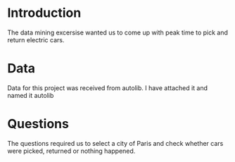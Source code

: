 # Introduction 
The data mining excersise wanted us to come up with peak time to pick and return electric cars.

# Data
Data for this project was received from autolib. I have attached it and named it autolib

# Questions
The questions required us to select a city of Paris and check whether cars were picked, returned or nothing happened. 


